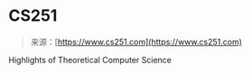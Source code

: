 <!--yml
category: 未分类
date: 2024-05-27 14:58:18
-->

# CS251

> 来源：[https://www.cs251.com](https://www.cs251.com)

Highlights of Theoretical Computer Science